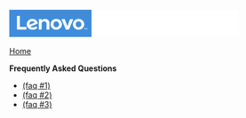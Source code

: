 ![Commercial Deployment Readiness Team](../img/cdrt.png)

[Home](/)

**Frequently Asked Questions**

- [ (faq #1) ](faq/faq1.md)
- [ (faq #2) ]()
- [ (faq #3) ]()